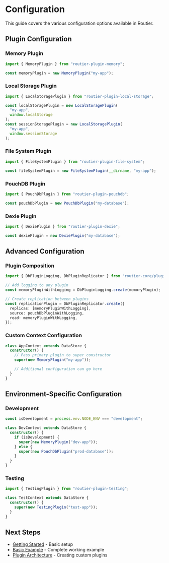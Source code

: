 # Configuration

This guide covers the various configuration options available in Routier.

## Plugin Configuration

### Memory Plugin

```typescript
import { MemoryPlugin } from "routier-plugin-memory";

const memoryPlugin = new MemoryPlugin("my-app");
```

### Local Storage Plugin

```typescript
import { LocalStoragePlugin } from "routier-plugin-local-storage";

const localStoragePlugin = new LocalStoragePlugin(
  "my-app",
  window.localStorage
);
const sessionStoragePlugin = new LocalStoragePlugin(
  "my-app",
  window.sessionStorage
);
```

### File System Plugin

```typescript
import { FileSystemPlugin } from "routier-plugin-file-system";

const fileSystemPlugin = new FileSystemPlugin(__dirname, "my-app");
```

### PouchDB Plugin

```typescript
import { PouchDbPlugin } from "routier-plugin-pouchdb";

const pouchDbPlugin = new PouchDbPlugin("my-database");
```

### Dexie Plugin

```typescript
import { DexiePlugin } from "routier-plugin-dexie";

const dexiePlugin = new DexiePlugin("my-database");
```

## Advanced Configuration

### Plugin Composition

```typescript
import { DbPluginLogging, DbPluginReplicator } from "routier-core/plugins";

// Add logging to any plugin
const memoryPluginWithLogging = DbPluginLogging.create(memoryPlugin);

// Create replication between plugins
const replicationPlugin = DbPluginReplicator.create({
  replicas: [memoryPluginWithLogging],
  source: pouchDbPluginWithLogging,
  read: memoryPluginWithLogging,
});
```

### Custom Context Configuration

```typescript
class AppContext extends DataStore {
  constructor() {
    // Pass primary plugin to super constructor
    super(new MemoryPlugin("my-app"));

    // Additional configuration can go here
  }
}
```

## Environment-Specific Configuration

### Development

```typescript
const isDevelopment = process.env.NODE_ENV === "development";

class DevContext extends DataStore {
  constructor() {
    if (isDevelopment) {
      super(new MemoryPlugin("dev-app"));
    } else {
      super(new PouchDbPlugin("prod-database"));
    }
  }
}
```

### Testing

```typescript
import { TestingPlugin } from "routier-plugin-testing";

class TestContext extends DataStore {
  constructor() {
    super(new TestingPlugin("test-app"));
  }
}
```

## Next Steps

- [Getting Started](getting-started.md) - Basic setup
- [Basic Example](basic-example.md) - Complete working example
- [Plugin Architecture](../plugins/create-your-own/plugin-architecture.md) - Creating custom plugins
